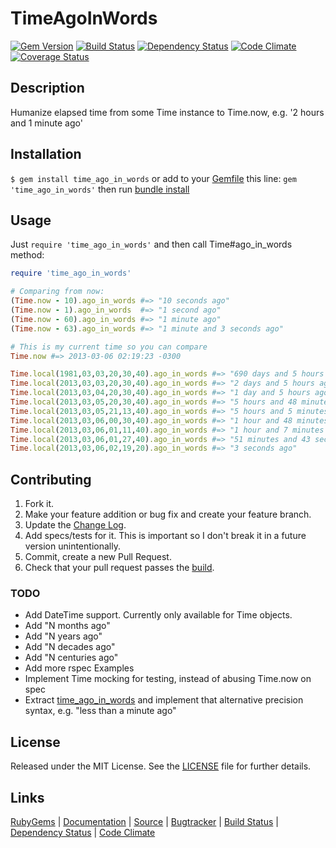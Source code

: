 # TimeAgoInWords

[![Gem Version][GV img]][Gem Version]
[![Build Status][BS img]][Build Status]
[![Dependency Status][DS img]][Dependency Status]
[![Code Climate][CC img]][Code Climate]
[![Coverage Status][CS img]][Coverage Status]

## Description

Humanize elapsed time from some Time instance to Time.now, e.g. '2 hours and 1 minute ago'

## Installation

`$ gem install time_ago_in_words` or add to your [Gemfile][] this line: `gem 'time_ago_in_words'` then run [bundle install][]

## Usage

Just `require 'time_ago_in_words'` and then call Time#ago_in_words method:

```ruby
require 'time_ago_in_words'

# Comparing from now:
(Time.now - 10).ago_in_words #=> "10 seconds ago"
(Time.now - 1).ago_in_words  #=> "1 second ago"
(Time.now - 60).ago_in_words #=> "1 minute ago"
(Time.now - 63).ago_in_words #=> "1 minute and 3 seconds ago"

# This is my current time so you can compare
Time.now #=> 2013-03-06 02:19:23 -0300

Time.local(1981,03,03,20,30,40).ago_in_words #=> "690 days and 5 hours ago"
Time.local(2013,03,03,20,30,40).ago_in_words #=> "2 days and 5 hours ago"
Time.local(2013,03,04,20,30,40).ago_in_words #=> "1 day and 5 hours ago"
Time.local(2013,03,05,20,30,40).ago_in_words #=> "5 hours and 48 minutes ago"
Time.local(2013,03,05,21,13,40).ago_in_words #=> "5 hours and 5 minutes ago"
Time.local(2013,03,06,00,30,40).ago_in_words #=> "1 hour and 48 minutes ago"
Time.local(2013,03,06,01,11,40).ago_in_words #=> "1 hour and 7 minutes ago"
Time.local(2013,03,06,01,27,40).ago_in_words #=> "51 minutes and 43 seconds ago"
Time.local(2013,03,06,02,19,20).ago_in_words #=> "3 seconds ago"
```

## Contributing

1. Fork it.
2. Make your feature addition or bug fix and create your feature branch.
3. Update the [Change Log][].
3. Add specs/tests for it. This is important so I don't break it in a future version unintentionally.
4. Commit, create a new Pull Request.
5. Check that your pull request passes the [build][travis pull requests].

### TODO
+ Add DateTime support. Currently only available for Time objects.
+ Add "N months ago"
+ Add "N years ago"
+ Add "N decades ago"
+ Add "N centuries ago"
+ Add more rspec Examples
+ Implement Time mocking for testing, instead of abusing Time.now on spec
+ Extract [time_ago_in_words][] and implement that alternative precision syntax, e.g. "less than a minute ago"

## License

Released under the MIT License. See the [LICENSE][] file for further details.

## Links

[RubyGems][] | [Documentation][] | [Source][] | [Bugtracker][] | [Build Status][] | [Dependency Status][] | [Code Climate][]


[bundle install]: http://gembundler.com/man/bundle-install.1.html
[Gemfile]: http://gembundler.com/man/gemfile.5.html
[LICENSE]: LICENSE.md
[Change Log]: CHANGELOG.md

[RubyGems]: https://rubygems.org/gems/time_ago_in_words
[Documentation]: http://rubydoc.info/gems/time_ago_in_words
[Source]: https://github.com/elgalu/time_ago_in_words
[Bugtracker]: https://github.com/elgalu/time_ago_in_words/issues

[travis pull requests]: https://travis-ci.org/elgalu/time_ago_in_words/pull_requests

[Gem Version]: https://rubygems.org/gems/time_ago_in_words
[Build Status]: https://travis-ci.org/elgalu/time_ago_in_words
[Dependency Status]: https://gemnasium.com/elgalu/time_ago_in_words
[Code Climate]: https://codeclimate.com/github/elgalu/time_ago_in_words
[Coverage Status]: https://coveralls.io/r/elgalu/time_ago_in_words

[GV img]: https://badge.fury.io/rb/time_ago_in_words.png
[BS img]: https://travis-ci.org/elgalu/time_ago_in_words.png
[DS img]: https://gemnasium.com/elgalu/time_ago_in_words.png
[CC img]: https://codeclimate.com/github/elgalu/time_ago_in_words.png
[CS img]: https://coveralls.io/repos/elgalu/time_ago_in_words/badge.png?branch=master

[time_ago_in_words]: http://apidock.com/rails/ActionView/Helpers/DateHelper/time_ago_in_words
